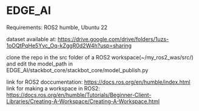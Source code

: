 # EDGE_AI
Requirements:  ROS2 humble, Ubuntu 22

dataset available at: https://drive.google.com/drive/folders/1uzs-1oOQtPqHe5Yvc_Oq-kZggR0d2W4h?usp=sharing

clone the repo in the src folder of a ROS2 workspace(~/my_ros2_was/src/) and edit the model_path in EDGE_AI/stackbot_core/stackbot_core/model_publish.py


link for ROS2 doccumentation: https://docs.ros.org/en/humble/index.html
link for making a workspace in ROS2: https://docs.ros.org/en/humble/Tutorials/Beginner-Client-Libraries/Creating-A-Workspace/Creating-A-Workspace.html
